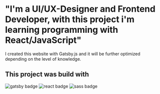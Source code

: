 # "I'm a UI/UX-Designer and Frontend Developer, with this project i'm learning programming with React/JavaScript"

I created this website with Gatsby.js and it will be further optimized depending on the level of knowledge.

## This project was build with

<img src="https://img.shields.io/badge/Gatsby-red?&style=for-the-badge&logo=gatsby&logoColor=white" alt="gatsby badge" />
<img src="https://img.shields.io/badge/React-blue?&style=for-the-badge&logo=react&logoColor=white" alt="react badge" />
<img src="https://img.shields.io/badge/SCSS-ff69b4?&style=for-the-badge&logo=sass&logoColor=white" alt="sass badge" />
